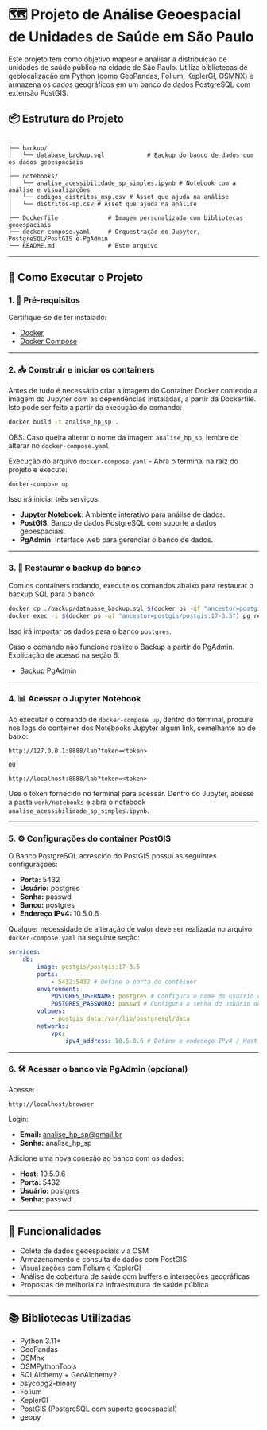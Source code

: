 # 🗺️ Projeto de Análise Geoespacial de Unidades de Saúde em São Paulo

Este projeto tem como objetivo mapear e analisar a distribuição de unidades de saúde pública na cidade de São Paulo. Utiliza bibliotecas de geolocalização em Python (como GeoPandas, Folium, KeplerGl, OSMNX) e armazena os dados geográficos em um banco de dados PostgreSQL com extensão PostGIS.

## 📦 Estrutura do Projeto

```
.
├── backup/
│   └── database_backup.sql            # Backup do banco de dados com os dados geoespaciais
│
├── notebooks/
│   └── analise_acessibilidade_sp_simples.ipynb # Notebook com a análise e visualizações
│   └── codigos_distritos_msp.csv # Asset que ajuda na análise
│   └── distritos-sp.csv # Asset que ajuda na análise
│
├── Dockerfile              # Imagem personalizada com bibliotecas geoespaciais
├── docker-compose.yaml     # Orquestração do Jupyter, PostgreSQL/PostGIS e PgAdmin
└── README.md               # Este arquivo
```

---

## 🚀 Como Executar o Projeto

### 1. 🔧 Pré-requisitos

Certifique-se de ter instalado:

- [Docker](https://www.docker.com/)
- [Docker Compose](https://docs.docker.com/compose/)

---

### 2. 📥 Construir e iniciar os containers

Antes de tudo é necessário criar a imagem do Container Docker contendo a imagem do Jupyter com as dependências instaladas, a partir da Dockerfile. Isto pode ser feito a partir da execução do comando:

```bash
docker build -t analise_hp_sp .
```

OBS: Caso queira alterar o nome da imagem `analise_hp_sp`, lembre de alterar no `docker-compose.yaml`


Execução do arquivo `docker-compose.yaml` - Abra o terminal na raiz do projeto e execute:

```bash
docker-compose up
```

Isso irá iniciar três serviços:

- **Jupyter Notebook**: Ambiente interativo para análise de dados.
- **PostGIS**: Banco de dados PostgreSQL com suporte a dados geoespaciais.
- **PgAdmin**: Interface web para gerenciar o banco de dados.

---

### 3. 💾 Restaurar o backup do banco

Com os containers rodando, execute os comandos abaixo para restaurar o backup SQL para o banco:

```bash
docker cp ./backup/database_backup.sql $(docker ps -qf "ancestor=postgis/postgis:17-3.5"):/
docker exec -i $(docker ps -qf "ancestor=postgis/postgis:17-3.5") pg_restore -U postgres -d postgres /database_backup.sql
```

Isso irá importar os dados para o banco `postgres`.


Caso o comando não funcione realize o Backup a partir do PgAdmin. Explicação de acesso na seção  6.

- [Backup PgAdmin](https://www.youtube.com/watch?v=4HJwrXclC3A)

---

### 4. 📊 Acessar o Jupyter Notebook

Ao executar o comando de `docker-compose up`, dentro do terminal, procure nos logs do conteiner dos Notebooks
Jupyter algum link, semelhante ao de baixo:

```
http://127.0.0.1:8888/lab?token=<token> 

OU

http://localhost:8888/lab?token=<token> 

```

Use o token fornecido no terminal para acessar. Dentro do Jupyter, acesse a pasta `work/notebooks` e abra o notebook `analise_acessibilidade_sp_simples.ipynb`.

---

### 5. ⚙️ Configurações do container PostGIS

O Banco PostgreSQL acrescido do PostGIS possui as seguintes configurações:

- **Porta:** 5432  
- **Usuário:** postgres  
- **Senha:** passwd  
- **Banco:** postgres
- **Endereço IPv4:** 10.5.0.6

Qualquer necessidade de alteração de valor deve ser realizada no arquivo `docker-compose.yaml` na seguinte seção:

```yaml
services:
    db:
        image: postgis/postgis:17-3.5
        ports:
            - 5432:5432 # Define a porta do contêiner
        environment:
            POSTGRES_USERNAME: postgres # Configura o nome do usuário do banco
            POSTGRES_PASSWORD: passwd # Configura a senha do usuário do banco
        volumes:
            - postgis_data:/var/lib/postgresql/data
        networks:
            vpc:
                ipv4_address: 10.5.0.6 # Define o endereço IPv4 / Host do Banco
```

---


### 6. 🛠️ Acessar o banco via PgAdmin (opcional)

Acesse:

```
http://localhost/browser
```

Login:

- **Email:** analise_hp_sp@gmail.br  
- **Senha:** analise_hp_sp

Adicione uma nova conexão ao banco com os dados:

- **Host:** 10.5.0.6
- **Porta:** 5432  
- **Usuário:** postgres  
- **Senha:** passwd  

---

## 🧪 Funcionalidades

- Coleta de dados geoespaciais via OSM
- Armazenamento e consulta de dados com PostGIS
- Visualizações com Folium e KeplerGl
- Análise de cobertura de saúde com buffers e interseções geográficas
- Propostas de melhoria na infraestrutura de saúde pública

---

## 📚 Bibliotecas Utilizadas

- Python 3.11+
- GeoPandas
- OSMnx
- OSMPythonTools
- SQLAlchemy + GeoAlchemy2
- psycopg2-binary
- Folium
- KeplerGl
- PostGIS (PostgreSQL com suporte geoespacial)
- geopy
